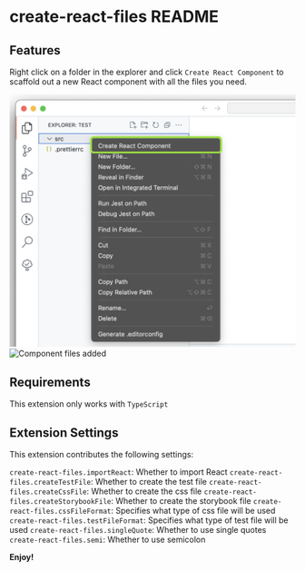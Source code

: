 # create-react-files README

## Features

Right click on a folder in the explorer and click `Create React Component` to scaffold out a new React component with all the files you need.

![Add react component from explore](https://github.com/xxy-mm/create-react-files/blob/main/Frame%201.png)
![Component files added](https://raw.githubusercontent.com/xxy-mm/repository/main/images/Frame%202.png)

## Requirements

This extension only works with `TypeScript`

## Extension Settings

This extension contributes the following settings:

`create-react-files.importReact`: Whether to import React
`create-react-files.createTestFile`: Whether to create the test file
`create-react-files.createCssFile`: Whether to create the css file
`create-react-files.createStorybookFile`: Whether to create the storybook file
`create-react-files.cssFileFormat`: Specifies what type of css file will be used
`create-react-files.testFileFormat`: Specifies what type of test file will be used
`create-react-files.singleQuote`: Whether to use single quotes
`create-react-files.semi`: Whether to use semicolon

<!-- ## Known Issues -->

<!-- ## Release Notes -->

**Enjoy!**
